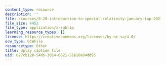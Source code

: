 ```yaml
---
content_type: resource
description: ''
file: /courses/8-20-introduction-to-special-relativity-january-iap-2021/027cb12054d63014662151610e84dd95_Ac-0-yaHsAg.srt
file_size: 4452
file_type: application/x-subrip
learning_resource_types: []
license: https://creativecommons.org/licenses/by-nc-sa/4.0/
ocw_type: OCWFile
resourcetype: Other
title: 3play caption file
uid: 027cb120-54d6-3014-6621-51610e84dd95
---
```

